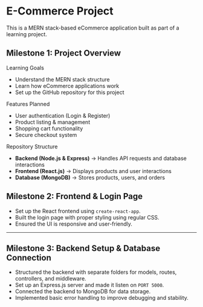 # E-Commerce Project  

This is a MERN stack-based eCommerce application built as part of a learning project.  

## Milestone 1: Project Overview  

 Learning Goals  
- Understand the MERN stack structure  
- Learn how eCommerce applications work  
- Set up the GitHub repository for this project  

Features Planned  
- User authentication (Login & Register)  
- Product listing & management  
- Shopping cart functionality  
- Secure checkout system  

 Repository Structure  
- **Backend (Node.js & Express)** → Handles API requests and database interactions  
- **Frontend (React.js)** → Displays products and user interactions  
- **Database (MongoDB)** → Stores products, users, and orders  


## Milestone 2: Frontend & Login Page  
 - Set up the React frontend using `create-react-app`.  
 - Built the login page with proper styling using regular CSS.  
 - Ensured the UI is responsive and user-friendly.  

---

##  Milestone 3: Backend Setup & Database Connection  
 - Structured the backend with separate folders for models, routes, controllers, and middleware.  
 - Set up an Express.js server and made it listen on `PORT 5000`.  
 - Connected the backend to MongoDB for data storage.  
 - Implemented basic error handling to improve debugging and stability.  


